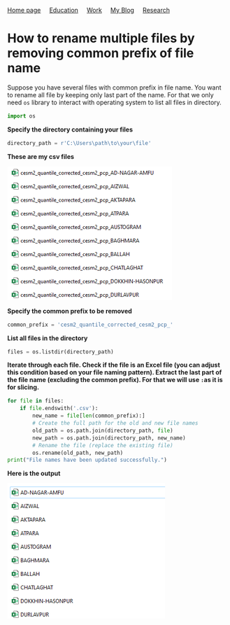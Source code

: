 [Home page](./README.md)&nbsp;&nbsp;&nbsp;&nbsp;&nbsp;[Education](./education.md)&nbsp;&nbsp;&nbsp;&nbsp;&nbsp;[Work](./Work.md)&nbsp;&nbsp;&nbsp;&nbsp;&nbsp;[My Blog](./My_Blog.md)&nbsp;&nbsp;&nbsp;&nbsp;&nbsp;[Research](./research.md)

# How to rename multiple files by removing common prefix of file name
Suppose you have several files with common prefix in file name. You want to rename all file by keeping only last part of the name. 
For that we only need `os` library to interact with operating system to list all files in directory.
```python
import os
```
**Specify the directory containing your files**

```python
directory_path = r'C:\Users\path\to\your\file'
```
**These are my csv files**

![pic1](https://github.com/marjenahaque/marjena/blob/main/images/Common_prefix.png?raw=true)

**Specify the common prefix to be removed**
```python
common_prefix = 'cesm2_quantile_corrected_cesm2_pcp_'
```
**List all files in the directory**
```python
files = os.listdir(directory_path)
```
**Iterate through each file. Check if the file is an Excel file (you can adjust this condition based on your file naming pattern).
Extract the last part of the file name (excluding the common prefix). For that we will use `:`as it is for slicing.**
```python
for file in files:
    if file.endswith('.csv'):
        new_name = file[len(common_prefix):]
        # Create the full path for the old and new file names
        old_path = os.path.join(directory_path, file)
        new_path = os.path.join(directory_path, new_name)
        # Rename the file (replace the existing file)
        os.rename(old_path, new_path)
print("File names have been updated successfully.")
```
**Here is the output**

![pic2](https://github.com/marjenahaque/marjena/blob/main/images/without_prefix.png?raw=true)
